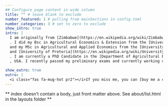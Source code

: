 ```yaml
---
## Configure page content in wide column
title: "" # leave blank to exclude
number_featured: 1 # pulling from mainSections in config.toml
number_categories: 3 # set to zero to exclude
show_intro: true
intro: |
  I am originally from [Zimbabwe](https://en.wikipedia.org/wiki/Zimbabwe)
  . I did my Bsc in Agricultural Economics & Extension from the [University of Zimbabwe](https://en.wikipedia.org/wiki/University_of_Zimbabwe)
  and my MSc in Agricultural and Applied Economics from the [University of Zimbabwe](https://en.wikipedia.org/wiki/University_of_Zimbabwe)
  and [University of Pretoria](https://en.wikipedia.org/wiki/University_of_Pretoria)
  . I am currently a PhD Candidate in the [Department of Agricultural Economics at Kansas State University](https://www.ageconomics.k-state.edu/)
  , USA. I recently passed my preliminary exams and currently working on developing my dissertation proposal! I am part of the Wider Economy Impacts (WEI) theme of the [Global Burden  of Animal Diseases (GBADs)](https://animalhealthmetrics.org/) program. My current research focuses on production, demand and trade effects of animal disease events.
  
show_outro: true
outro: |
  <i class="fas fa-mug-hot pr2"></i>If you miss me, you can [buy me a coffee](https://ko-fi.com/)!
---
```


** index doesn't contain a body, just front matter above.
See about/list.html in the layouts folder **
